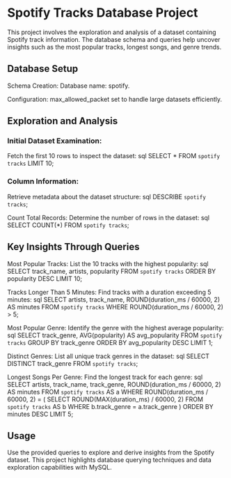 # Spotify Tracks Database Project
This project involves the exploration and analysis of a dataset containing Spotify track information. The database schema and queries help uncover insights such as the most popular tracks, longest songs, and genre trends.

## Database Setup
Schema Creation:
Database name: spotify.

Configuration:
max_allowed_packet set to handle large datasets efficiently.

## Exploration and Analysis
### Initial Dataset Examination:

Fetch the first 10 rows to inspect the dataset:
sql
SELECT * FROM `spotify tracks` LIMIT 10;

### Column Information:
Retrieve metadata about the dataset structure:
sql
DESCRIBE `spotify tracks`;

Count Total Records:
Determine the number of rows in the dataset:
sql
SELECT COUNT(*) FROM `spotify tracks`;

## Key Insights Through Queries
Most Popular Tracks:
List the 10 tracks with the highest popularity:
sql
  SELECT track_name, artists, popularity
  FROM `spotify tracks`
  ORDER BY popularity DESC
  LIMIT 10;

Tracks Longer Than 5 Minutes:
Find tracks with a duration exceeding 5 minutes:
sql
  SELECT artists, track_name, ROUND(duration_ms / 60000, 2) AS minutes
  FROM `spotify tracks`
  WHERE ROUND(duration_ms / 60000, 2) > 5;

Most Popular Genre:
Identify the genre with the highest average popularity:
sql
  SELECT track_genre, AVG(popularity) AS avg_popularity
  FROM `spotify tracks`
  GROUP BY track_genre
  ORDER BY avg_popularity DESC
  LIMIT 1;

Distinct Genres:
List all unique track genres in the dataset:
sql
  SELECT DISTINCT track_genre
  FROM `spotify tracks`;

Longest Songs Per Genre:
Find the longest track for each genre:
sql
SELECT artists, track_name, track_genre, ROUND(duration_ms / 60000, 2) AS minutes
FROM `spotify tracks` AS a
WHERE ROUND(duration_ms / 60000, 2) = (
    SELECT ROUND(MAX(duration_ms) / 60000, 2)
    FROM `spotify tracks` AS b
    WHERE b.track_genre = a.track_genre
)
ORDER BY minutes DESC
LIMIT 5;

## Usage
Use the provided queries to explore and derive insights from the Spotify dataset.
This project highlights database querying techniques and data exploration capabilities with MySQL.
